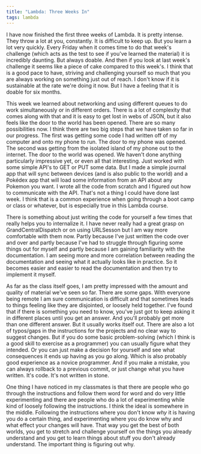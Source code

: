 ```yaml
---
title: "Lambda: Three Weeks In"
tags: lambda
---
```

I have now finished the first three weeks of Lambda. It is pretty intense. They throw a lot at you, constantly. It is difficult to keep up. But you learn a lot very quickly. Every Friday when it comes time to do that week's challenge (which acts as the test to see if you've learned the material) it is incredibly daunting. But always doable. And then if you look at last week's challenge it seems like a piece of cake compared to this week's. I think that is a good pace to have, striving and challenging yourself so much that you are always working on something just out of reach. I don't know if it is sustainable at the rate we're doing it now. But I have a feeling that it is doable for six months.

This week we learned about networking and using different queues to do work simultaneously or in different orders. There is a lot of complexity that comes along with that and it is easy to get lost in webs of JSON, but it also feels like the door to the world has been opened. There are so many possibilities now. I think there are two big steps that we have taken so far in our progress. The first was getting some code I had written off of my computer and onto my phone to run. The door to my phone was opened. The second was getting from the isolated island of my phone out to the internet. The door to the world was opened. We haven't done anything particularly impressive yet, or even all that interesting. Just worked with some simple API's to GET or PUT some data. But I made a simple journal app that will sync between devices (and is also public to the world) and a Pokédex app that will load some information from an API about any Pokemon you want. I wrote all the code from scratch and I figured out how to communicate with the API. That's not a thing I could have done last week. I think that is a common experience when going through a boot camp or class or whatever, but is especially true in this Lambda course.

There is something about just writing the code for yourself a few times that really helps you to internalize it. I have never really had a great grasp on GrandCentralDispatch or on using URLSesson but I am way more comfortable with them now. Partly because I've just written the code over and over and partly because I've had to struggle through figuring some things out for myself and partly because I am gaining familiarity with the documentation. I am seeing more and more correlation between reading the documentation and seeing what it actually looks like in practice. So it becomes easier and easier to read the documentation and then try to implement it myself.

As far as the class itself goes, I am pretty impressed with the amount and quality of material we've seen so far. There are some gaps. With everyone being remote I am sure communication is difficult and that sometimes leads to things feeling like they are disjointed, or loosely held together. I've found that if there is something you need to know, you've just got to keep asking it in different places until you get an answer. And you'll probably get more than one different answer. But it usually works itself out. There are also a lot of typos/gaps in the instructions for the projects and no clear way to suggest changes. But if you do some basic problem-solving (which I think is a good skill to exercise as a programmer) you can usually figure what they intended. Or you can just make a decision for yourself and see what consequences it ends up having as you go along. Which is also probably good experience as a novice programmer. And if you make a mistake, you can always rollback to a previous commit, or just change what you have written. It's code. It's not written in stone.

One thing I have noticed in my classmates is that there are people who go through the instructions and follow them word for word and do very little experimenting and there are people who do a lot of experimenting while kind of loosely following the instructions. I think the ideal is somewhere in the middle. Following the instructions where you don't know _why_ it is having you do a certain thing, and experimenting where you do know why and what effect your changes will have. That way you get the best of both worlds, you get to stretch and challenge yourself on the things you already understand and you get to learn things about stuff you don't already understand. The important thing is figuring out why.
